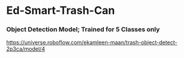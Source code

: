 # Ed-Smart-Trash-Can

### Object Detection Model; Trained for 5 Classes only 
https://universe.roboflow.com/ekamleen-maan/trash-object-detect-2p3ca/model/4
